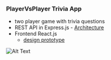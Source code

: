 ### PlayerVsPlayer Trivia App
- two player game with trivia questions
- REST API in Express.js - [Architecture](https://github.com/marcoff90/trivia-web-app/tree/master/docs/api_architecture.pdf)
- Frontend React.js
  - [design prototype](https://www.figma.com/proto/2b3yeeKWzW6ZIvbijBPL5h/Trivia?page-id=0%3A1&node-id=1%3A2&viewport=241%2C48%2C0.61&scaling=contain&starting-point-node-id=1%3A2)


![Alt Text]()
